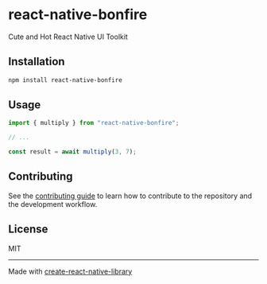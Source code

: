 # react-native-bonfire
Cute and Hot React Native UI Toolkit
## Installation

```sh
npm install react-native-bonfire
```

## Usage

```js
import { multiply } from "react-native-bonfire";

// ...

const result = await multiply(3, 7);
```

## Contributing

See the [contributing guide](CONTRIBUTING.md) to learn how to contribute to the repository and the development workflow.

## License

MIT

---

Made with [create-react-native-library](https://github.com/callstack/react-native-builder-bob)
